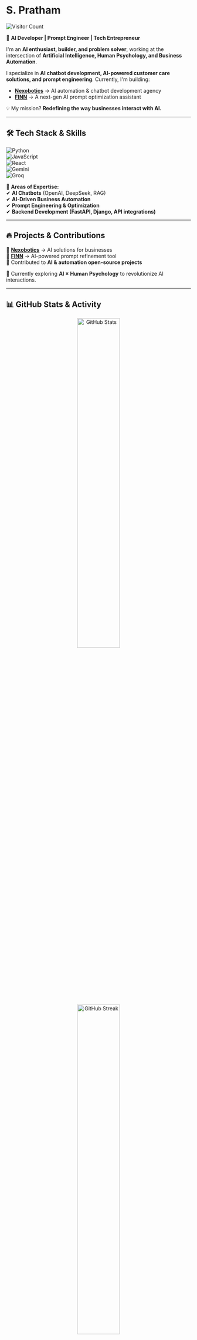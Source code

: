 # S. Pratham  
![Visitor Count](https://profile-counter.glitch.me/procae-ai/count.svg)

🚀 **AI Developer | Prompt Engineer | Tech Entrepreneur**  

I'm an **AI enthusiast, builder, and problem solver**, working at the intersection of **Artificial Intelligence, Human Psychology, and Business Automation**.  

I specialize in **AI chatbot development, AI-powered customer care solutions, and prompt engineering**. Currently, I'm building:  
- **[Nexobotics](https://nexobotics.vercel.app)** → AI automation & chatbot development agency  
- **[FINN](https://nexobotics.vercel.app)** → A next-gen AI prompt optimization assistant  

💡 My mission? **Redefining the way businesses interact with AI.**  

---

## 🛠 **Tech Stack & Skills**  

![Python](https://img.shields.io/badge/Python-3776AB?style=for-the-badge&logo=python&logoColor=white)   
![JavaScript](https://img.shields.io/badge/JavaScript-F7DF1E?style=for-the-badge&logo=javascript&logoColor=black)  
![React](https://img.shields.io/badge/React-20232A?style=for-the-badge&logo=react&logoColor=61DAFB)  
![Gemini](https://img.shields.io/badge/Gemini-412991?style=for-the-badge&logo=google&logoColor=white)  
![Groq](https://img.shields.io/badge/Groq-FF5733?style=for-the-badge)  

📌 **Areas of Expertise:**  
✔ **AI Chatbots** (OpenAI, DeepSeek, RAG)  
✔ **AI-Driven Business Automation**  
✔ **Prompt Engineering & Optimization**  
✔ **Backend Development (FastAPI, Django, API integrations)**  

---

## 🔥 **Projects & Contributions**  

🔹 **[Nexobotics](https://yourwebsite.com)** → AI solutions for businesses  
🔹 **[FINN](https://yourwebsite.com)** → AI-powered prompt refinement tool  
🔹 Contributed to **AI & automation open-source projects**  

🌱 Currently exploring **AI × Human Psychology** to revolutionize AI interactions.  

---

## 📊 **GitHub Stats & Activity**  

<p align="center">
<img src="https://github-readme-stats.vercel.app/api?username=prathamofficial&show_icons=true&theme=radical" alt="GitHub Stats" width="48%" />
  <br>
<img src="https://github-readme-streak-stats.herokuapp.com/?user=prathamofficial&theme=radical" alt="GitHub Streak" width="48%" />
</p>

---

## 📫 **Let's Connect!**  

📩 **Email:** [s-pratham@outlook.com](mailto:s-pratham@outlook.com)  
🔗 **LinkedIn:** [linkedin.com](https://linkedin.com/in/prathams711)  
🐦 **Twitter:** [twitter.com](https://twitter.com/aceai)  
🌐 **Website:** [prathams.com](https://dinoco711.github.io/prathams-portfolio)  
